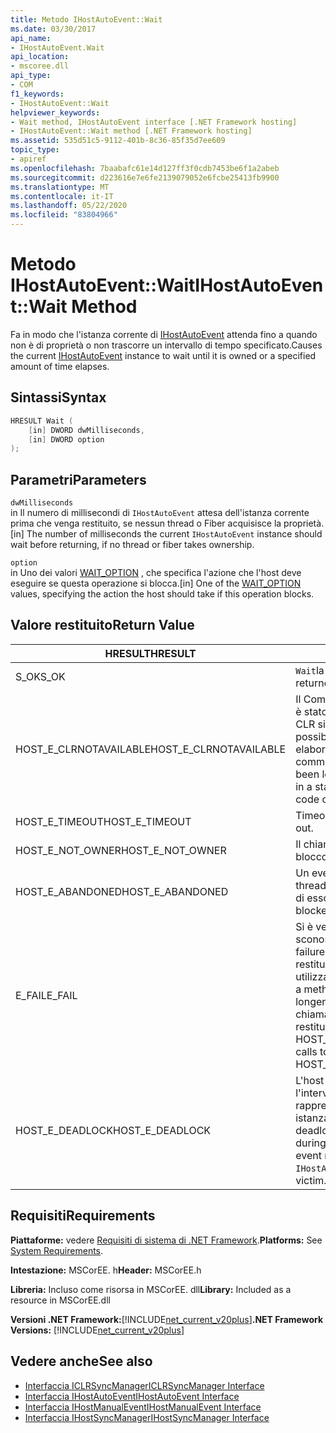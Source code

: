 ```yaml
---
title: Metodo IHostAutoEvent::Wait
ms.date: 03/30/2017
api_name:
- IHostAutoEvent.Wait
api_location:
- mscoree.dll
api_type:
- COM
f1_keywords:
- IHostAutoEvent::Wait
helpviewer_keywords:
- Wait method, IHostAutoEvent interface [.NET Framework hosting]
- IHostAutoEvent::Wait method [.NET Framework hosting]
ms.assetid: 535d51c5-9112-401b-8c36-85f35d7ee609
topic_type:
- apiref
ms.openlocfilehash: 7baabafc61e14d127ff3f0cdb7453be6f1a2abeb
ms.sourcegitcommit: d223616e7e6fe2139079052e6fcbe25413fb9900
ms.translationtype: MT
ms.contentlocale: it-IT
ms.lasthandoff: 05/22/2020
ms.locfileid: "83804966"
---
```

# <a name="ihostautoeventwait-method"></a><span data-ttu-id="ba35d-102">Metodo IHostAutoEvent::Wait</span><span class="sxs-lookup"><span data-stu-id="ba35d-102">IHostAutoEvent::Wait Method</span></span>
<span data-ttu-id="ba35d-103">Fa in modo che l'istanza corrente di [IHostAutoEvent](ihostautoevent-interface.md) attenda fino a quando non è di proprietà o non trascorre un intervallo di tempo specificato.</span><span class="sxs-lookup"><span data-stu-id="ba35d-103">Causes the current [IHostAutoEvent](ihostautoevent-interface.md) instance to wait until it is owned or a specified amount of time elapses.</span></span>  
  
## <a name="syntax"></a><span data-ttu-id="ba35d-104">Sintassi</span><span class="sxs-lookup"><span data-stu-id="ba35d-104">Syntax</span></span>  
  
```cpp  
HRESULT Wait (  
    [in] DWORD dwMilliseconds,  
    [in] DWORD option  
);  
```  
  
## <a name="parameters"></a><span data-ttu-id="ba35d-105">Parametri</span><span class="sxs-lookup"><span data-stu-id="ba35d-105">Parameters</span></span>  
 `dwMilliseconds`  
 <span data-ttu-id="ba35d-106">in Il numero di millisecondi di `IHostAutoEvent` attesa dell'istanza corrente prima che venga restituito, se nessun thread o Fiber acquisisce la proprietà.</span><span class="sxs-lookup"><span data-stu-id="ba35d-106">[in] The number of milliseconds the current `IHostAutoEvent` instance should wait before returning, if no thread or fiber takes ownership.</span></span>  
  
 `option`  
 <span data-ttu-id="ba35d-107">in Uno dei valori [WAIT_OPTION](wait-option-enumeration.md) , che specifica l'azione che l'host deve eseguire se questa operazione si blocca.</span><span class="sxs-lookup"><span data-stu-id="ba35d-107">[in] One of the [WAIT_OPTION](wait-option-enumeration.md) values, specifying the action the host should take if this operation blocks.</span></span>  
  
## <a name="return-value"></a><span data-ttu-id="ba35d-108">Valore restituito</span><span class="sxs-lookup"><span data-stu-id="ba35d-108">Return Value</span></span>  
  
|<span data-ttu-id="ba35d-109">HRESULT</span><span class="sxs-lookup"><span data-stu-id="ba35d-109">HRESULT</span></span>|<span data-ttu-id="ba35d-110">Descrizione</span><span class="sxs-lookup"><span data-stu-id="ba35d-110">Description</span></span>|  
|-------------|-----------------|  
|<span data-ttu-id="ba35d-111">S_OK</span><span class="sxs-lookup"><span data-stu-id="ba35d-111">S_OK</span></span>|<span data-ttu-id="ba35d-112">`Wait`la restituzione è riuscita.</span><span class="sxs-lookup"><span data-stu-id="ba35d-112">`Wait` returned successfully.</span></span>|  
|<span data-ttu-id="ba35d-113">HOST_E_CLRNOTAVAILABLE</span><span class="sxs-lookup"><span data-stu-id="ba35d-113">HOST_E_CLRNOTAVAILABLE</span></span>|<span data-ttu-id="ba35d-114">Il Common Language Runtime (CLR) non è stato caricato in un processo oppure CLR si trova in uno stato in cui non è possibile eseguire codice gestito o elaborare la chiamata correttamente.</span><span class="sxs-lookup"><span data-stu-id="ba35d-114">The common language runtime (CLR) has not been loaded into a process, or the CLR is in a state in which it cannot run managed code or process the call successfully.</span></span>|  
|<span data-ttu-id="ba35d-115">HOST_E_TIMEOUT</span><span class="sxs-lookup"><span data-stu-id="ba35d-115">HOST_E_TIMEOUT</span></span>|<span data-ttu-id="ba35d-116">Timeout della chiamata.</span><span class="sxs-lookup"><span data-stu-id="ba35d-116">The call timed out.</span></span>|  
|<span data-ttu-id="ba35d-117">HOST_E_NOT_OWNER</span><span class="sxs-lookup"><span data-stu-id="ba35d-117">HOST_E_NOT_OWNER</span></span>|<span data-ttu-id="ba35d-118">Il chiamante non è il proprietario del blocco.</span><span class="sxs-lookup"><span data-stu-id="ba35d-118">The caller does not own the lock.</span></span>|  
|<span data-ttu-id="ba35d-119">HOST_E_ABANDONED</span><span class="sxs-lookup"><span data-stu-id="ba35d-119">HOST_E_ABANDONED</span></span>|<span data-ttu-id="ba35d-120">Un evento è stato annullato mentre un thread bloccato o Fiber era in attesa su di esso.</span><span class="sxs-lookup"><span data-stu-id="ba35d-120">An event was canceled while a blocked thread or fiber was waiting on it.</span></span>|  
|<span data-ttu-id="ba35d-121">E_FAIL</span><span class="sxs-lookup"><span data-stu-id="ba35d-121">E_FAIL</span></span>|<span data-ttu-id="ba35d-122">Si è verificato un errore irreversibile sconosciuto.</span><span class="sxs-lookup"><span data-stu-id="ba35d-122">An unknown catastrophic failure occurred.</span></span> <span data-ttu-id="ba35d-123">Quando un metodo restituisce E_FAIL, CLR non è più utilizzabile all'interno del processo.</span><span class="sxs-lookup"><span data-stu-id="ba35d-123">When a method returns E_FAIL, the CLR is no longer usable within the process.</span></span> <span data-ttu-id="ba35d-124">Le chiamate successive ai metodi di hosting restituiscono HOST_E_CLRNOTAVAILABLE.</span><span class="sxs-lookup"><span data-stu-id="ba35d-124">Subsequent calls to hosting methods return HOST_E_CLRNOTAVAILABLE.</span></span>|  
|<span data-ttu-id="ba35d-125">HOST_E_DEADLOCK</span><span class="sxs-lookup"><span data-stu-id="ba35d-125">HOST_E_DEADLOCK</span></span>|<span data-ttu-id="ba35d-126">L'host ha rilevato un deadlock durante l'intervallo di attesa e ha scelto l'evento rappresentato dall' `IHostAutoEvent` istanza corrente come vittima del deadlock.</span><span class="sxs-lookup"><span data-stu-id="ba35d-126">The host detected a deadlock during the wait interval, and chose the event represented by the current `IHostAutoEvent` instance as the deadlock victim.</span></span>|  
  
## <a name="requirements"></a><span data-ttu-id="ba35d-127">Requisiti</span><span class="sxs-lookup"><span data-stu-id="ba35d-127">Requirements</span></span>  
 <span data-ttu-id="ba35d-128">**Piattaforme:** vedere [Requisiti di sistema di .NET Framework](../../get-started/system-requirements.md).</span><span class="sxs-lookup"><span data-stu-id="ba35d-128">**Platforms:** See [System Requirements](../../get-started/system-requirements.md).</span></span>  
  
 <span data-ttu-id="ba35d-129">**Intestazione:** MSCorEE. h</span><span class="sxs-lookup"><span data-stu-id="ba35d-129">**Header:** MSCorEE.h</span></span>  
  
 <span data-ttu-id="ba35d-130">**Libreria:** Incluso come risorsa in MSCorEE. dll</span><span class="sxs-lookup"><span data-stu-id="ba35d-130">**Library:** Included as a resource in MSCorEE.dll</span></span>  
  
 <span data-ttu-id="ba35d-131">**Versioni .NET Framework:**[!INCLUDE[net_current_v20plus](../../../../includes/net-current-v20plus-md.md)]</span><span class="sxs-lookup"><span data-stu-id="ba35d-131">**.NET Framework Versions:** [!INCLUDE[net_current_v20plus](../../../../includes/net-current-v20plus-md.md)]</span></span>  
  
## <a name="see-also"></a><span data-ttu-id="ba35d-132">Vedere anche</span><span class="sxs-lookup"><span data-stu-id="ba35d-132">See also</span></span>

- [<span data-ttu-id="ba35d-133">Interfaccia ICLRSyncManager</span><span class="sxs-lookup"><span data-stu-id="ba35d-133">ICLRSyncManager Interface</span></span>](iclrsyncmanager-interface.md)
- [<span data-ttu-id="ba35d-134">Interfaccia IHostAutoEvent</span><span class="sxs-lookup"><span data-stu-id="ba35d-134">IHostAutoEvent Interface</span></span>](ihostautoevent-interface.md)
- [<span data-ttu-id="ba35d-135">Interfaccia IHostManualEvent</span><span class="sxs-lookup"><span data-stu-id="ba35d-135">IHostManualEvent Interface</span></span>](ihostmanualevent-interface.md)
- [<span data-ttu-id="ba35d-136">Interfaccia IHostSyncManager</span><span class="sxs-lookup"><span data-stu-id="ba35d-136">IHostSyncManager Interface</span></span>](ihostsyncmanager-interface.md)
